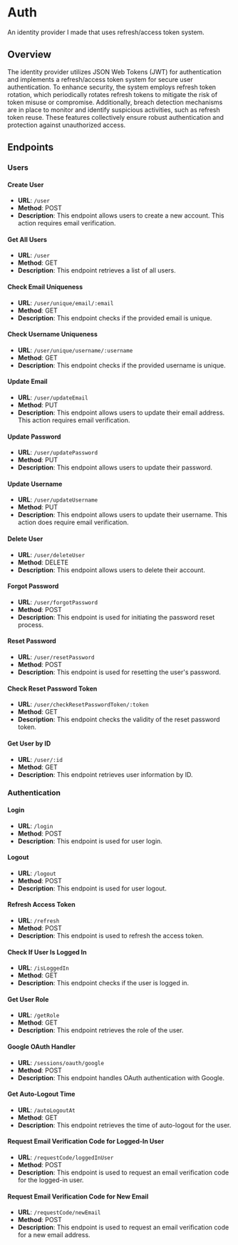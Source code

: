 # Auth

An identity provider I made that uses refresh/access token system.  

## Overview

The identity provider utilizes JSON Web Tokens (JWT) for authentication and implements a refresh/access token system for secure user authentication. To enhance security, the system employs refresh token rotation, which periodically rotates refresh tokens to mitigate the risk of token misuse or compromise. Additionally, breach detection mechanisms are in place to monitor and identify suspicious activities, such as refresh token reuse. These features collectively ensure robust authentication and protection against unauthorized access.

## Endpoints

### Users

#### Create User

- **URL**: `/user`
- **Method**: POST
- **Description**: This endpoint allows users to create a new account. This action requires email verification.

#### Get All Users

- **URL**: `/user`
- **Method**: GET
- **Description**: This endpoint retrieves a list of all users.

#### Check Email Uniqueness

- **URL**: `/user/unique/email/:email`
- **Method**: GET
- **Description**: This endpoint checks if the provided email is unique.

#### Check Username Uniqueness

- **URL**: `/user/unique/username/:username`
- **Method**: GET
- **Description**: This endpoint checks if the provided username is unique.

#### Update Email

- **URL**: `/user/updateEmail`
- **Method**: PUT
- **Description**: This endpoint allows users to update their email address. This action requires email verification.

#### Update Password

- **URL**: `/user/updatePassword`
- **Method**: PUT
- **Description**: This endpoint allows users to update their password.

#### Update Username

- **URL**: `/user/updateUsername`
- **Method**: PUT
- **Description**: This endpoint allows users to update their username. This action does require email verification.

#### Delete User

- **URL**: `/user/deleteUser`
- **Method**: DELETE
- **Description**: This endpoint allows users to delete their account.

#### Forgot Password

- **URL**: `/user/forgotPassword`
- **Method**: POST
- **Description**: This endpoint is used for initiating the password reset process.

#### Reset Password

- **URL**: `/user/resetPassword`
- **Method**: POST
- **Description**: This endpoint is used for resetting the user's password.

#### Check Reset Password Token

- **URL**: `/user/checkResetPasswordToken/:token`
- **Method**: GET
- **Description**: This endpoint checks the validity of the reset password token.

#### Get User by ID

- **URL**: `/user/:id`
- **Method**: GET
- **Description**: This endpoint retrieves user information by ID.

### Authentication

#### Login

- **URL**: `/login`
- **Method**: POST
- **Description**: This endpoint is used for user login.

#### Logout

- **URL**: `/logout`
- **Method**: POST
- **Description**: This endpoint is used for user logout.

#### Refresh Access Token

- **URL**: `/refresh`
- **Method**: POST
- **Description**: This endpoint is used to refresh the access token.

#### Check If User Is Logged In

- **URL**: `/isLoggedIn`
- **Method**: GET
- **Description**: This endpoint checks if the user is logged in.

#### Get User Role

- **URL**: `/getRole`
- **Method**: GET
- **Description**: This endpoint retrieves the role of the user.

#### Google OAuth Handler

- **URL**: `/sessions/oauth/google`
- **Method**: POST
- **Description**: This endpoint handles OAuth authentication with Google.

#### Get Auto-Logout Time

- **URL**: `/autoLogoutAt`
- **Method**: GET
- **Description**: This endpoint retrieves the time of auto-logout for the user.

#### Request Email Verification Code for Logged-In User

- **URL**: `/requestCode/loggedInUser`
- **Method**: POST
- **Description**: This endpoint is used to request an email verification code for the logged-in user.

#### Request Email Verification Code for New Email

- **URL**: `/requestCode/newEmail`
- **Method**: POST
- **Description**: This endpoint is used to request an email verification code for a new email address.